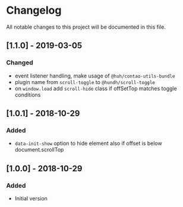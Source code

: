 # Changelog
All notable changes to this project will be documented in this file.

## [1.1.0] - 2019-03-05

### Changed
- event listener handling, make usage of `@huh/contao-utils-bundle`
- plugin name from `scroll-toggle` to `@hundh/scroll-toggle`
- on `window.load` add `scroll-hide` class if offSetTop matches toggle conditions 

## [1.0.1] - 2018-10-29

### Added
- `data-init-show` option to hide element also if offset is below document.scrollTop

## [1.0.0] - 2018-10-29

### Added
- Initial version
